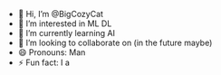 - 👋 Hi, I’m @BigCozyCat
- 👀 I’m interested in ML DL
- 🌱 I’m currently learning AI 
- 💞️ I’m looking to collaborate on (in the future maybe)
- 😄 Pronouns: Man
- ⚡ Fun fact: I a

  
